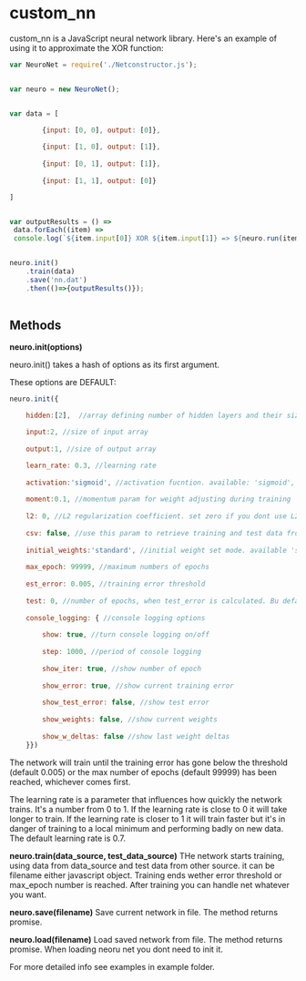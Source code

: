 # custom_nn


custom_nn is a JavaScript neural network library. Here's an example of using it to approximate the XOR function:


```javascript
var NeuroNet = require('./Netconstructor.js');


var neuro = new NeuroNet();


var data = [

		{input: [0, 0], output: [0]},
 
   		{input: [1, 0], output: [1]},
  
  		{input: [0, 1], output: [1]},
   
 		{input: [1, 1], output: [0]}

]


var outputResults = () => 
 data.forEach((item) => 
 console.log(`${item.input[0]} XOR ${item.input[1]} => ${neuro.run(item.input)} (expected ${item.output})`));


neuro.init()
	.train(data)
	.save('nn.dat')
	.then(()=>{outputResults()}); 
	
```	
 
## Methods


**neuro.init(options)**


neuro.init() takes a hash of options as its first argument. 

These options are DEFAULT:


```javascript
neuro.init({

	hidden:[2],  //array defining number of hidden layers and their sizes

	input:2, //size of input array
	
	output:1, //size of output array

	learn_rate: 0.3, //learning rate
		
	activation:'sigmoid', //activation fucntion. available: 'sigmoid', 'bipolar_sigmoid', 'relu', 'leaky_relu'
	
	moment:0.1, //momentum param for weight adjusting during training
	
	l2: 0, //L2 regularization coefficient. set zero if you dont use L2 regularization
	
	csv: false, //use this param to retrieve training and test data from csv. it will use first n (n = 'input' option) values as input and other as output values in each line of csv file
		
	initial_weights:'standard', //initial weight set mode. available 'standard' (random number netween -0.5 and 0.5), 'widrow' (Nguyen – Widrow method of weights init)
		
	max_epoch: 99999, //maximum numbers of epochs
	
	est_error: 0.005, //training error threshold
	
	test: 0, //number of epochs, when test_error is calculated. Bu default 0, that means test_error doesnt calculated
	
	console_logging: { //console logging options
			
		show: true, //turn console logging on/off
			
		step: 1000, //period of console logging
			
		show_iter: true, //show number of epoch
			
		show_error: true, //show current training error
		
		show_test_error: false, //show test error
			
		show_weights: false, //show current weights
			
		show_w_deltas: false //show last weight deltas
	}})


```	

The network will train until the training error has gone below the threshold (default 0.005) or the max number of epochs (default 99999) has been reached, whichever comes first.


The learning rate is a parameter that influences how quickly the network trains. It's a number from 0 to 1. If the learning rate is close to 0 it will take longer to train. If the learning rate is closer to 1 it will train faster but it's in danger of training to a local minimum and performing badly on new data. The default learning rate is 0.7.


**neuro.train(data_source, test_data_source)**
	THe network starts training, using data from data_source and test data from other source. it can be filename either javascript object. Training ends wether error threshold or max_epoch number is reached. After training you can handle net whatever you want.
	
**neuro.save(filename)**
	Save current network in file. The method returns promise.
	
**neuro.load(filename)**
	Load saved network from file. The method returns promise. When loading neoru net you dont need to init it. 
	
For more detailed info see examples in example folder.